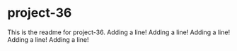 # project-36

This is the readme for project-36.
Adding a line!
Adding a line!
Adding a line!
Adding a line!
Adding a line!
